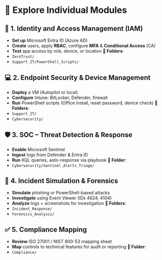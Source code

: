 # 📅 **Explore Individual Modules**

## 🔐 **1. Identity and Access Management (IAM)**
- **Set up** Microsoft Entra ID (Azure AD)
- **Create** users, apply **RBAC**, configure **MFA** & **Conditional Access** (CA)
- **Test** app access by role, device, or location
**📂 Folders**:
- `ZeroTrust/`
- `Support_IT/PowerShell_Scripts/`



## 💻 **2. Endpoint Security & Device Management**
- **Deploy** a VM (Autopilot or local)
- **Configure** Intune: BitLocker, Defender, firewall
- **Run** PowerShell scripts (Office install, reset password, device check)
**📂 Folders**:
- `Support_IT/`
- `Cybersecurity/`



## 🛡️ **3. SOC – Threat Detection & Response**
- **Enable** Microsoft Sentinel
- **Ingest** logs from Defender & Entra ID
- **Run** KQL queries, auto-response via playbook
**📂 Folder**:
- `Cybersecurity/Sentinel_Alerts_Triage/`



## 🧪 **4. Incident Simulation & Forensics**
- **Simulate** phishing or PowerShell-based attacks
- **Investigate** using Event Viewer (IDs 4624, 4104)
- **Analyze** logs + screenshots for investigation
**📂 Folders**:
- `Incident_Response/`
- `Forensics_Analysis/`



## ✅ **5. Compliance Mapping**
- **Review** ISO 27001 / NIST 800-53 mapping sheet
- **Map** controls to technical features for audit or reporting
**📂 Folder**:
- `Compliance/`

